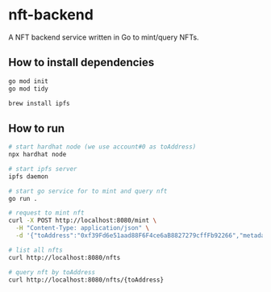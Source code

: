 # nft-backend
A NFT backend service written in Go to mint/query NFTs.

## How to install dependencies
```bash
go mod init
go mod tidy

brew install ipfs
```

## How to run
```bash
# start hardhat node (we use account#0 as toAddress)
npx hardhat node

# start ipfs server
ipfs daemon

# start go service for to mint and query nft
go run .

# request to mint nft
curl -X POST http://localhost:8080/mint \
  -H "Content-Type: application/json" \
  -d '{"toAddress":"0xf39Fd6e51aad88F6F4ce6aB8827279cffFb92266","metadata":"{\"name\":\"Test NFT\",\"description\":\"A test NFT\",\"image\":\"https://via.placeholder.com/300\"}"}'

# list all nfts
curl http://localhost:8080/nfts 

# query nft by toAddress
curl http://localhost:8080/nfts/{toAddress}
```